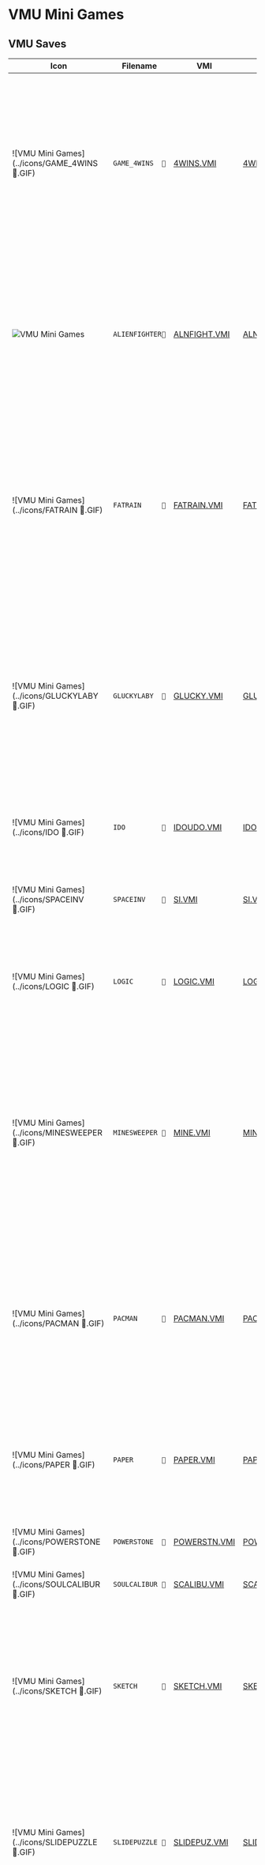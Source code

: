 # VMU Mini Games

## VMU Saves

| Icon | Filename | VMI | VMS | Description |
|------|----------|-----|-----|-------------|
| ![VMU Mini Games](../icons/GAME_4WINS  .GIF) | `GAME_4WINS  ` | [4WINS.VMI](4WINS.VMI) | [4WINS.VMS](4WINS.VMS) | 4 Wins: You all know the principle of 4 wins: 2 players put chips into several columns. The chips fall down, the first player who got at least 4 of his chips in a row(diagonal, vertical or horizontal) wins. |
| ![VMU Mini Games](../icons/ALIENFIGHTER.GIF) | `ALIENFIGHTER` | [ALNFIGHT.VMI](ALNFIGHT.VMI) | [ALNFIGHT.VMS](ALNFIGHT.VMS) | Alien Fighter: This game is a vertical scrolling shooter. You have to move your ship through tight passages, destroy cannons, ships and avoid bombs. Included are 4 levels of action. |
| ![VMU Mini Games](../icons/FATRAIN     .GIF) | `FATRAIN     ` | [FATRAIN.VMI](FATRAIN.VMI) | [FATRAIN.VMS](FATRAIN.VMS) | Fat Rain: Big Joce is sitting in the background and spits several sweets and bombs. You control a little man at the bottom and have to catch the sweets (not the bombs!) before they fell at the bottom. |
| ![VMU Mini Games](../icons/GLUCKYLABY  .GIF) | `GLUCKYLABY  ` | [GLUCKY.VMI](GLUCKY.VMI) | [GLUCKY.VMS](GLUCKY.VMS) | Glucky Labyrinth: You are stuck in a building of several floors with each floor being a labyrinth of corridors. What you have to do is, find the exit of each labyrint to the next floor unti you reach the top. There are maps to find for each floor. |
| ![VMU Mini Games](../icons/IDO         .GIF) | `IDO         ` | [IDOUDO.VMI](IDOUDO.VMI) | [IDOUDO.VMS](IDOUDO.VMS) | I do, U do: I simon says style game for the dreamcast VMU. |
| ![VMU Mini Games](../icons/SPACEINV    .GIF) | `SPACEINV    ` | [SI.VMI](SI.VMI) | [SI.VMS](SI.VMS) | Space Invaders: Aliens are invading our solar system and you are earth's only hope. |
| ![VMU Mini Games](../icons/LOGIC       .GIF) | `LOGIC       ` | [LOGIC.VMI](LOGIC.VMI) | [LOGIC.VMS](LOGIC.VMS) | Logic: A very short game. No sound or savegame support. No menu and playing instructions. |
| ![VMU Mini Games](../icons/MINESWEEPER .GIF) | `MINESWEEPER ` | [MINE.VMI](MINE.VMI) | [MINE.VMS](MINE.VMS) | Minesweeper: An adaption of the classic minesweeper game for the VM. You got a board with 5x6 hidden fields. At the beginning, you can choose how many bombs(2-9) are hidden in the board. You have to open all fields, except the ones holding bombs. |
| ![VMU Mini Games](../icons/PACMAN      .GIF) | `PACMAN      ` | [PACMAN.VMI](PACMAN.VMI) | [PACMAN.VMS](PACMAN.VMS) | VMU Mini Pacman: The classic PACMAN. You, beeing a hungry spot, have to eat through 2D labyrints and avoid ghosts. Hidden passages, special items make it very exciting. |
| ![VMU Mini Games](../icons/PAPER       .GIF) | `PAPER       ` | [PAPER.VMI](PAPER.VMI) | [PAPER.VMS](PAPER.VMS) | Paper Attack: A horizontal scrolling shooter. You can move your ship up and down and fire at flying rocks or bomb all out of the screen(limited amount). |
| ![VMU Mini Games](../icons/POWERSTONE  .GIF) | `POWERSTONE  ` | [POWERSTN.VMI](POWERSTN.VMI) | [POWERSTN.VMS](POWERSTN.VMS) | Powerstone mini, by Capcom. |
| ![VMU Mini Games](../icons/SOULCALIBUR .GIF) | `SOULCALIBUR ` | [SCALIBU.VMI](SCALIBU.VMI) | [SCALIBU.VMS](SCALIBU.VMS) | SoulCalibur, by Namco. A collection of 3 nice minigames. |
| ![VMU Mini Games](../icons/SKETCH      .GIF) | `SKETCH      ` | [SKETCH.VMI](SKETCH.VMI) | [SKETCH.VMS](SKETCH.VMS) | VM-a-Sketch: Sorry, but I don't know what this game is about. Those who know Etch-a-Sketch or what will be able to use it. Seems somewhat similar to snake. |
| ![VMU Mini Games](../icons/SLIDEPUZZLE .GIF) | `SLIDEPUZZLE ` | [SLIDEPUZ.VMI](SLIDEPUZ.VMI) | [SLIDEPUZ.VMS](SLIDEPUZ.VMS) | Slidepuzzle: The classic slide puzzle game you all might know. A board with 4x6 fields with numbers of the wrong number need to be slided in the right order. One field is empty, to allow sliding. |
| ![VMU Mini Games](../icons/SNAKY       .GIF) | `SNAKY       ` | [SNAKY.VMI](SNAKY.VMI) | [SNAKY.VMS](SNAKY.VMS) | Snaky: An adaption of the classic game snake. You have to move the snake to not let it touch a wall or itself. The snake gets longer and longer. Several levels with increasing difficulty. |
| ![VMU Mini Games](../icons/SOUND_DEMO_1.GIF) | `SOUND_DEMO_1` | [SOUND.VMI](SOUND.VMI) | [SOUND.VMS](SOUND.VMS) | Sound Demo v1.0: Let's you generate all tones that the VMS can do. Explains the sound generation possibilities. |
| ![VMU Mini Games](../icons/SWAMPY      .GIF) | `SWAMPY      ` | [SWAMPY.VMI](SWAMPY.VMI) | [SWAMPY.VMS](SWAMPY.VMS) | Swampy: This is a tricky game. Imagine having a set of stones laying on the ground. Starting on one stone you have to jump on every other stone exact one time. You can only jump to neighbor stones. Lots of levels are included. |
| ![VMU Mini Games](../icons/TETRIS      .GIF) | `TETRIS      ` | [TETRIS.VMI](TETRIS.VMI) | [TETRIS.VMS](TETRIS.VMS) | Tiny Tetris: The classic game tetris! Several types of block are falling from the top. You can turn them and move them to the left or right. The goal is to not let the screen fill up with block. One line disappears, when it's totally black. |
| ![VMU Mini Games](../icons/DEMOMOVIE   .GIF) | `DEMOMOVIE   ` | [DANGELO.VMI](DANGELO.VMI) | [DANGELO.VMS](DANGELO.VMS) | D'Angelo music video. really an amazing video, captured from the music video "Untitled" by D'Angelo. |
| ![VMU Mini Games](../icons/DEMOMOVIE   .GIF) | `DEMOMOVIE   ` | [E0.VMI](E0.VMI) | [E0.VMS](E0.VMS) | Enemy Zero training video. Yes, see me killing the first alien of E0's training! Not suited for VM that much like the videos above.  |
| ![VMU Mini Games](../icons/GREYSCALE   .GIF) | `GREYSCALE   ` | [GREY.VMI](GREY.VMI) | [GREY.VMS](GREY.VMS) | fotoshow. A demo showing the power of the greyscale extension for B-movie;)v1.x. You won't believe to see this on VM! Images are not displayed just black and white, it's an attempt to make images more foto-realistic. |
| ![VMU Mini Games](../icons/DEMOMOVIE   .GIF) | `DEMOMOVIE   ` | [MICHAEL.VMI](MICHAEL.VMI) | [MICHAEL.VMS](MICHAEL.VMS) | Michael Jackson music video. also very cool, captured from the music video "You rock my world" by Michael Jackson. |
| ![VMU Mini Games](../icons/DEMOMOVIE   .GIF) | `DEMOMOVIE   ` | [PROMO.VMI](PROMO.VMI) | [PROMO.VMS](PROMO.VMS) | promotion video. introduces some features of B-movie;) compression. |
| ![VMU Mini Games](../icons/DEMOMOVIE   .GIF) | `DEMOMOVIE   ` | [RISE.VMI](RISE.VMI) | [RISE.VMS](RISE.VMS) | sun & moon rise. Nothing to add to the title. Also made with Flash. B-movie;)v1.2 |
| ![VMU Mini Games](../icons/DEMOMOVIE   .GIF) | `DEMOMOVIE   ` | [CIRCLES.VMI](CIRCLES.VMI) | [CIRCLES.VMS](CIRCLES.VMS) | circles. Nothing special, just used Flash to make this movie. B-movie;)v1.2 |
| ![VMU Mini Games](../icons/DC_ANIM.EXE .GIF) | `DC_ANIM.EXE ` | [00003831.VMI](00003831.VMI) | [00003831.VMS](00003831.VMS) | Alien Shooter. Author: Loren Peace |
| ![VMU Mini Games](../icons/DC_ANIM.EXE .GIF) | `DC_ANIM.EXE ` | [00006003.VMI](00006003.VMI) | [00006003.VMS](00006003.VMS) | Dragon Ball Z. Author: Brian Siklinski |
| ![VMU Mini Games](../icons/DC_ANIM.EXE .GIF) | `DC_ANIM.EXE ` | [00003096.VMI](00003096.VMI) | [00003096.VMS](00003096.VMS) | Kill Hyman. Author: Loren Peace |
| ![VMU Mini Games](../icons/DC_ANIM.EXE .GIF) | `DC_ANIM.EXE ` | [00003910.VMI](00003910.VMI) | [00003910.VMS](00003910.VMS) | Lightsabre Battle. Author: Ryan J |
| ![VMU Mini Games](../icons/DC_ANIM.EXE .GIF) | `DC_ANIM.EXE ` | [00004662.VMI](00004662.VMI) | [00004662.VMS](00004662.VMS) | Neko 2.2. Author: Unknown  |
| ![VMU Mini Games](../icons/DC_ANIM.EXE .GIF) | `DC_ANIM.EXE ` | [00004276.VMI](00004276.VMI) | [00004276.VMS](00004276.VMS) | Simon/Bryan. Author: Bryan Crow |
| ![VMU Mini Games](../icons/DC_ANIM.EXE .GIF) | `DC_ANIM.EXE ` | [00003291.VMI](00003291.VMI) | [00003291.VMS](00003291.VMS) | Star Wars. Author: Ryan Jordan |
| ![VMU Mini Games](../icons/DC_ANIM.EXE .GIF) | `DC_ANIM.EXE ` | [00001870.VMI](00001870.VMI) | [00001870.VMS](00001870.VMS) | Supercross VMU. Author: Unknown |
| ![VMU Mini Games](../icons/DC_ANIM.EXE .GIF) | `DC_ANIM.EXE ` | [00004271.VMI](00004271.VMI) | [00004271.VMS](00004271.VMS) | VMU Fighter. Author: Unknown |
| ![VMU Mini Games](../icons/SHENMUE     .GIF) | `SHENMUE     ` | [4001.VMI](4001.VMI) | [4001.VMS](4001.VMS) | Shenmue mini game. |
| ![VMU Mini Games](../icons/SEGA_GT     .GIF) | `SEGA_GT     ` | [4004.VMI](4004.VMI) | [4004.VMS](4004.VMS) | SEGA GT mini game. |
| ![VMU Mini Games](../icons/M_VS_C2     .GIF) | `M_VS_C2     ` | [4007.VMI](4007.VMI) | [4007.VMS](4007.VMS) | Marvel vs. Capcom 2 mini game. |
| ![VMU Mini Games](../icons/POWSTONE2JP .GIF) | `POWSTONE2JP ` | [4008.VMI](4008.VMI) | [4008.VMS](4008.VMS) | Power Stone 2 mini game, japanese version. |
| ![VMU Mini Games](../icons/BREAKOUT    .GIF) | `BREAKOUT    ` | [BREAKOUT.VMI](BREAKOUT.VMI) | [BREAKOUT.VMS](BREAKOUT.VMS) | VMU Breakout by MJ |
| ![VMU Mini Games](../icons/GODZILLA    .GIF) | `GODZILLA    ` | [GODZILLA.VMI](GODZILLA.VMI) | [GODZILLA.VMS](GODZILLA.VMS) | Godzilla mini game by SEGA. |
| ![VMU Mini Games](../icons/CHAOEDIT2   .GIF) | `CHAOEDIT2   ` | [CHAO2.VMI](CHAO2.VMI) | [CHAO2.VMS](CHAO2.VMS) | Chao Editor 2 by Tyro. |
| ![VMU Mini Games](../icons/CHAOEDIT    .GIF) | `CHAOEDIT    ` | [CHAOEDIT.VMI](CHAOEDIT.VMI) | [CHAOEDIT.VMS](CHAOEDIT.VMS) | Chao Editor by Tyro. |
| ![VMU Mini Games](../icons/D_RACER     .GIF) | `D_RACER     ` | [DRACER.VMI](DRACER.VMI) | [DRACER.VMS](DRACER.VMS) | Dream Racer. |
| ![VMU Mini Games](../icons/FROG        .GIF) | `FROG        ` | [FROG.VMI](FROG.VMI) | [FROG.VMS](FROG.VMS) | Frog in a blender. |
| ![VMU Mini Games](../icons/FREAKSKATE  .GIF) | `FREAKSKATE  ` | [FSKATER.VMI](FSKATER.VMI) | [FSKATER.VMS](FSKATER.VMS) | Freak Skater |
| ![VMU Mini Games](../icons/JOJOPROB    .GIF) | `JOJOPROB    ` | [JOJO.VMI](JOJO.VMI) | [JOJO.VMS](JOJO.VMS) | Jojo's Problem |
| ![VMU Mini Games](../icons/HELLO_KITTY .GIF) | `HELLO_KITTY ` | [KITTYCAT.VMI](KITTYCAT.VMI) | [KITTYCAT.VMS](KITTYCAT.VMS) | Hello Kitty mini game. |
| ![VMU Mini Games](../icons/LIN_WATCH   .GIF) | `LIN_WATCH   ` | [MINICLOC.VMI](MINICLOC.VMI) | [MINICLOC.VMS](MINICLOC.VMS) | Linear's Watch. |
| ![VMU Mini Games](../icons/POPMUSIC1   .GIF) | `POPMUSIC1   ` | [POPMUSI1.VMI](POPMUSI1.VMI) | [POPMUSI1.VMS](POPMUSI1.VMS) | Pop n Music Vol 1 mini game. |
| ![VMU Mini Games](../icons/POPMUSIC2   .GIF) | `POPMUSIC2   ` | [POPMUSI2.VMI](POPMUSI2.VMI) | [POPMUSI2.VMS](POPMUSI2.VMS) | Pop n Music Vol 2 mini game. |
| ![VMU Mini Games](../icons/POPMUSIC3   .GIF) | `POPMUSIC3   ` | [POPMUSI3.VMI](POPMUSI3.VMI) | [POPMUSI3.VMS](POPMUSI3.VMS) | Pop n Music Vol 3 mini game. |
| ![VMU Mini Games](../icons/PSOIDCALC   .GIF) | `PSOIDCALC   ` | [PSOID.VMI](PSOID.VMI) | [PSOID.VMS](PSOID.VMS) | PSO ID Calculator |
| ![VMU Mini Games](../icons/SPUZZLE     .GIF) | `SPUZZLE     ` | [PSOPUZZL.VMI](PSOPUZZL.VMI) | [PSOPUZZL.VMS](PSOPUZZL.VMS) | PSO Slide Puzzle. |
| ![VMU Mini Games](../icons/SOULC2ADV   .GIF) | `SOULC2ADV   ` | [SOUL2ADV.VMI](SOUL2ADV.VMI) | [SOUL2ADV.VMS](SOUL2ADV.VMS) | Soul Calibur 2 Adventure mini game by Namco. |
| ![VMU Mini Games](../icons/TOKYOCAR    .GIF) | `TOKYOCAR    ` | [TOKYOCAR.VMI](TOKYOCAR.VMI) | [TOKYOCAR.VMS](TOKYOCAR.VMS) | Tokyo Car race. |
| ![VMU Mini Games](../icons/VMUVISION   .GIF) | `VMUVISION   ` | [VISION1.VMI](VISION1.VMI) | [VISION1.VMS](VISION1.VMS) | VMU Vision by Tyro. |
| ![VMU Mini Games](../icons/CHAO_ADV    .GIF) | `CHAO_ADV    ` | [VMFL_073.VMI](VMFL_073.VMI) | [VMFL_073.VMS](VMFL_073.VMS) | Chao Adventure by SEGA. |
| ![VMU Mini Games](../icons/TECHROMANCER.GIF) | `TECHROMANCER` | [VMFL_081.VMI](VMFL_081.VMI) | [VMFL_081.VMS](VMFL_081.VMS) | Tech Romancer mini game. |
| ![VMU Mini Games](../icons/CLIMAX      .GIF) | `CLIMAX      ` | [VMFL_084.VMI](VMFL_084.VMI) | [VMFL_084.VMS](VMFL_084.VMS) | Climax Landers mini game. |
| ![VMU Mini Games](../icons/WHEREBRUCE  .GIF) | `WHEREBRUCE  ` | [VMWBP.VMI](VMWBP.VMI) | [VMWBP.VMS](VMWBP.VMS) | Where's Bruce? |
| ![VMU Mini Games](../icons/FOOTBALL    .GIF) | `FOOTBALL    ` | [ZUQIU.VMI](ZUQIU.VMI) | [ZUQIU.VMS](ZUQIU.VMS) | VMU Football mini game. |
| ![VMU Mini Games](../icons/CARDCAPTOR  .GIF) | `CARDCAPTOR  ` | [SCCBRK.VMI](SCCBRK.VMI) | [SCCBRK.VMS](SCCBRK.VMS) | Sakura Card Captors Breakout mini game. |
| ![VMU Mini Games](../icons/FASTNFURIOUS.GIF) | `FASTNFURIOUS` | [FASTFURI.VMI](FASTFURI.VMI) | [FASTFURI.VMS](FASTFURI.VMS) | The Fast and the Furious vmu animation by Kalin Krastev |
| ![VMU Mini Games](../icons/MATRIXRELOAD.GIF) | `MATRIXRELOAD` | [MATRXRLD.VMI](MATRXRLD.VMI) | [MATRXRLD.VMS](MATRXRLD.VMS) | Matrix Reloaded vmu animation by Kalin Krastev |
| ![VMU Mini Games](../icons/S.ARCADIA_VM.GIF) | `S.ARCADIA_VM` | [PQ_NTSC.VMI](PQ_NTSC.VMI) | [PQ_NTSC.VMS](PQ_NTSC.VMS) | Skies of Arcadia Pinta's Quest (NTSC). Map 100% open, level 1. |
| ![VMU Mini Games](../icons/S.ARCADIA_VM.GIF) | `S.ARCADIA_VM` | [PQ_PAL.VMI](PQ_PAL.VMI) | [PQ_PAL.VMS](PQ_PAL.VMS) | Skies of Arcadia Pinta's Quest (PAL). Map 20% open, level 1. |
| ![VMU Mini Games](../icons/S.ARCADIA_VM.GIF) | `S.ARCADIA_VM` | [SOAMINI.VMI](SOAMINI.VMI) | [SOAMINI.VMS](SOAMINI.VMS) | Skies of Arcadia mini game Pinta's Quest by SEGA |
